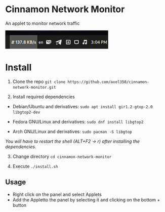 # Cinnamon Network Monitor
An applet to monitor network traffic

![Screenshot](screenshot.png)

# Install
1. Clone the repo
```git clone https://github.com/axel358/cinnamon-network-monitor.git```

2. Install required dependencies 

- Debian/Ubuntu and derivatives:
```sudo apt install gir1.2-gtop-2.0 libgtop2-dev```

- Fedora GNU/Linux and derivatives:
```sudo dnf install libgtop2```

- Arch GNU/Linux and derivatives:
```sudo pacman -S libgtop```

_You will have to restart the shell (ALT+F2 → r) after installing the dependencies._

3. Change directory ```cd cinnamon-network-monitor```

4. Execute ```./install.sh```

## Usage
- Right click on the panel and select Applets
- Add the Appletto the panel by selecting it and clicking on the bottom + button
